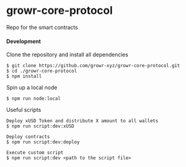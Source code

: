 # growr-core-protocol
Repo for the smart contracts



#### Development
Clone the repository and install all dependencies
```
$ git clone https://github.com/growr-xyz/growr-core-protocol.git
$ cd ./growr-core-protocol
$ npm install
```
Spin up a local node
```
$ npm run node:local
```
Useful scripts
```
Deploy xUSD Token and distribute X amount to all wallets
$ npm run script:dev:xUSD

Deploy contracts
$ npm run script:dev:deploy

Execute custom script
$ npm run script:dev <path to the script file>
```